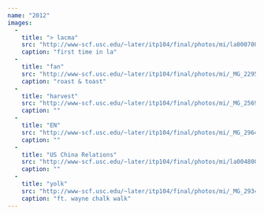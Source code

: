 ```yaml
---
name: "2012"
images:
  -
    title: "> lacma"
    src: "http://www-scf.usc.edu/~later/itp104/final/photos/mi/la0007005.JPG"
    caption: "first time in la"
  -
    title: "fan"
    src: "http://www-scf.usc.edu/~later/itp104/final/photos/mi/_MG_2295001.JPG"
    caption: "roast & toast"
  -
    title: "harvest"
    src: "http://www-scf.usc.edu/~later/itp104/final/photos/mi/_MG_2569002.JPG"
    caption: ""
  -
    title: "EN"
    src: "http://www-scf.usc.edu/~later/itp104/final/photos/mi/_MG_2964004.JPG"
    caption: ""
  -
    title: "US China Relations"
    src: "http://www-scf.usc.edu/~later/itp104/final/photos/mi/la0048007.JPG"
    caption: ""
  -
    title: "yolk"
    src: "http://www-scf.usc.edu/~later/itp104/final/photos/mi/_MG_2934003.JPG"
    caption: "ft. wayne chalk walk"
---
```

